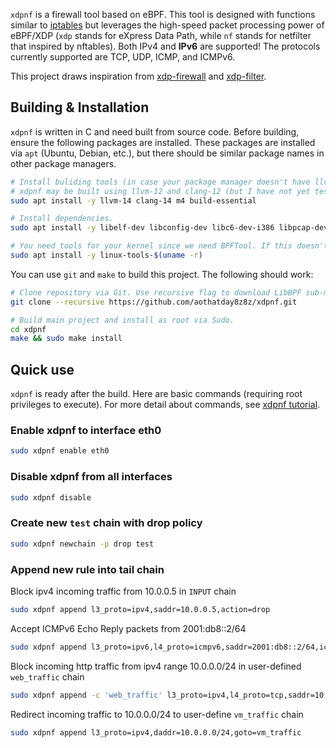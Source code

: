 `xdpnf` is a firewall tool based on eBPF. This tool is designed with functions similar to [iptables](https://linux.die.net/man/8/iptables) but leverages the high-speed packet processing power of eBPF/XDP (`xdp` stands for eXpress Data Path, while `nf` stands for netfilter that inspired by nftables). Both IPv4 and **IPv6** are supported! The protocols currently supported are TCP, UDP, ICMP, and ICMPv6.

This project draws inspiration from [xdp-firewall](https://github.com/gamemann/XDP-Firewall) and [xdp-filter](https://github.com/xdp-project/xdp-tools/tree/master/xdp-filter).

## Building & Installation
`xdpnf` is written in C and need built from source code. Before building, ensure the following packages are installed. These packages are installed via `apt` (Ubuntu, Debian, etc.), but there should be similar package names in other package managers.

```bash
# Install buliding tools (in case your package manager doesn't have llvm and clang >= 14, see https://apt.llvm.org/)
# xdpnf may be built using llvm-12 and clang-12 (but I have not yet tested) 
sudo apt install -y llvm-14 clang-14 m4 build-essential

# Install dependencies.
sudo apt install -y libelf-dev libconfig-dev libc6-dev-i386 libpcap-dev gcc-multilib 

# You need tools for your kernel since we need BPFTool. If this doesn't work, I'd suggest building BPFTool from source (https://github.com/libbpf/bpftool).
sudo apt install -y linux-tools-$(uname -r)
```
You can use `git` and `make` to build this project. The following should work:

```bash
# Clone repository via Git. Use recursive flag to download LibBPF sub-module.
git clone --recursive https://github.com/aothatday8z8z/xdpnf.git

# Build main project and install as root via Sudo.
cd xdpnf
make && sudo make install
```
## Quick use
`xdpnf` is ready after the build. Here are basic commands (requiring root privileges to execute). For more detail about commands, see [xdpnf tutorial](doc/xdpnf_tutorial.md).

### Enable xdpnf to interface eth0
```bash
sudo xdpnf enable eth0
```
### Disable xdpnf from all interfaces
```bash
sudo xdpnf disable 
``` 
### Create new `test` chain with drop policy
```bash
sudo xdpnf newchain -p drop test
```
### Append new rule into tail chain
Block ipv4 incoming traffic from 10.0.0.5 in `INPUT` chain
```bash
sudo xdpnf append l3_proto=ipv4,saddr=10.0.0.5,action=drop
```
Accept ICMPv6 Echo Reply packets from 2001:db8::2/64
```bash
sudo xdpnf append l3_proto=ipv6,l4_proto=icmpv6,saddr=2001:db8::2/64,icmp_type=129,icmp_code=0,action=accept
```
Block incoming http traffic from ipv4 range 10.0.0.0/24 in user-defined `web_traffic` chain
```bash
sudo xdpnf append -c 'web_traffic' l3_proto=ipv4,l4_proto=tcp,saddr=10.0.0.0/24,dport=80,action=drop
```
Redirect incoming traffic to 10.0.0.0/24 to user-define `vm_traffic` chain
```bash
sudo xdpnf append l3_proto=ipv4,daddr=10.0.0.0/24,goto=vm_traffic
```



